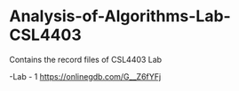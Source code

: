 # Analysis-of-Algorithms-Lab-CSL4403
Contains the record files of CSL4403 Lab

-Lab - 1 <https://onlinegdb.com/G__Z6fYFj>
